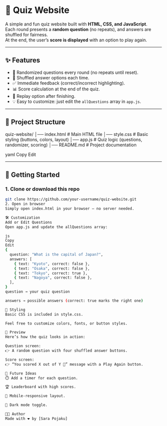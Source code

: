 # 🧠 Quiz Website

A simple and fun quiz website built with **HTML, CSS, and JavaScript**.  
Each round presents a **random question** (no repeats), and answers are shuffled for fairness.  
At the end, the user’s **score is displayed** with an option to play again.

---

## ✨ Features
- 🎲 Randomized questions every round (no repeats until reset).  
- 🔀 Shuffled answer options each time.  
- ✅ Immediate feedback (correct/incorrect highlighting).  
- 📊 Score calculation at the end of the quiz.  
- 🔁 Replay option after finishing.  
- 💡 Easy to customize: just edit the `allQuestions` array in `app.js`.

---

## 📂 Project Structure
quiz-website/
│── index.html # Main HTML file
│── style.css # Basic styling (buttons, colors, layout)
│── app.js # Quiz logic (questions, randomizer, scoring)
│── README.md # Project documentation

yaml
Copy
Edit

---

## 🚀 Getting Started

### 1. Clone or download this repo
```bash
git clone https://github.com/your-username/quiz-website.git
2. Open in browser
Simply open index.html in your browser — no server needed.

🛠️ Customization
Add or Edit Questions
Open app.js and update the allQuestions array:

js
Copy
Edit
{
  question: "What is the capital of Japan?",
  answers: [
    { text: "Kyoto", correct: false },
    { text: "Osaka", correct: false },
    { text: "Tokyo", correct: true },
    { text: "Nagoya", correct: false },
  ],
}
question → your quiz question

answers → possible answers (correct: true marks the right one)

🎨 Styling
Basic CSS is included in style.css.

Feel free to customize colors, fonts, or button styles.

📸 Preview
Here’s how the quiz looks in action:

Question screen:
👉 A random question with four shuffled answer buttons.

Score screen:
👉 “You scored X out of Y 🎉” message with a Play Again button.

📌 Future Ideas
⏱️ Add a timer for each question.

🏆 Leaderboard with high scores.

📱 Mobile-responsive layout.

🌙 Dark mode toggle.

👩‍💻 Author
Made with ❤️ by [Sara Pojaku]
